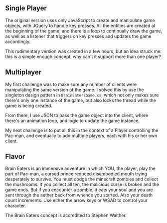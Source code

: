 
<h2>Single Player</h2>
The original version uses only JavaScript to create and manipulate game objects, with JQuery to handle key presses. All the entities are created at the beginning of the game, and there is a loop to continually draw the game, as well as a listener that triggers on key presses and updates the game accordingly.

This rudimentary version was created in a few hours, but an idea struck me: this is a simple enough concept, why can't it support more than one player?

<h2>Multiplayer</h2>

My first challenge was to make sure any number of clients were manipulating the same version of the game. I solved this by use the singleton design pattern in ```BrainEatersGame.cs```, which not only makes sure there's only one instance of the game, but also locks the thread while the game is being created.

From there, I use JSON to pass the game object into the client, where there's an animation loop, and logic to update the game instance. 

My next challenge is to put all this in the context of a Player controlling the Pac-man, and eventually to add multiple players, each with his or her own client.

<h2>Flavor</h2>

Brain Eaters is an immersive adventure in which YOU, the player, play the part of Pac-man, a cursed prince reduced disembodied mouth trying desperately to survive. You must dodge the minecraft zombies and collect the mushrooms. If you collect all ten, the malicious curse is broken and the game ends. But if you encounter a zombie, it eats your soul and you are sent through the aether back from whence you started. Also your death count increments. Use either the arrow keys or WSAD to control your character.

The Brain Eaters concept is accredited to Stephen Walther.

